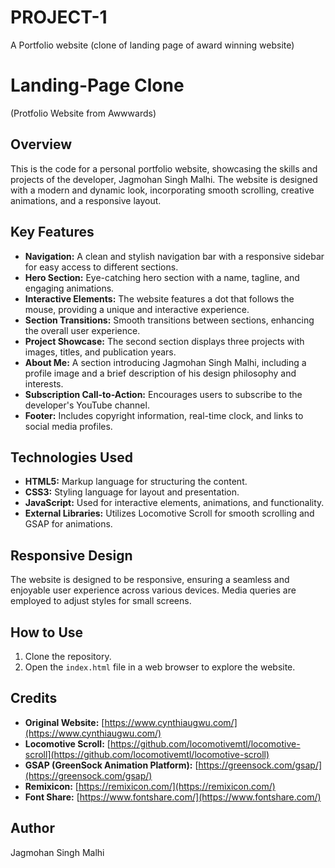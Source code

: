 # PROJECT-1
A Portfolio website (clone of landing page of award winning website)

# Landing-Page Clone
(Protfolio Website from Awwwards)

## Overview
This is the code for a personal portfolio website, showcasing the skills and projects of the developer, Jagmohan Singh Malhi. The website is designed with a modern and dynamic look, incorporating smooth scrolling, creative animations, and a responsive layout.

## Key Features
- **Navigation:** A clean and stylish navigation bar with a responsive sidebar for easy access to different sections.
- **Hero Section:** Eye-catching hero section with a name, tagline, and engaging animations.
- **Interactive Elements:** The website features a dot that follows the mouse, providing a unique and interactive experience.
- **Section Transitions:** Smooth transitions between sections, enhancing the overall user experience.
- **Project Showcase:** The second section displays three projects with images, titles, and publication years.
- **About Me:** A section introducing Jagmohan Singh Malhi, including a profile image and a brief description of his design philosophy and interests.
- **Subscription Call-to-Action:** Encourages users to subscribe to the developer's YouTube channel.
- **Footer:** Includes copyright information, real-time clock, and links to social media profiles.

## Technologies Used
- **HTML5:** Markup language for structuring the content.
- **CSS3:** Styling language for layout and presentation.
- **JavaScript:** Used for interactive elements, animations, and functionality.
- **External Libraries:** Utilizes Locomotive Scroll for smooth scrolling and GSAP for animations.

## Responsive Design
The website is designed to be responsive, ensuring a seamless and enjoyable user experience across various devices. Media queries are employed to adjust styles for small screens.

## How to Use
1. Clone the repository.
2. Open the `index.html` file in a web browser to explore the website.

## Credits
- **Original Website:** [https://www.cynthiaugwu.com/](https://www.cynthiaugwu.com/)
- **Locomotive Scroll:** [https://github.com/locomotivemtl/locomotive-scroll](https://github.com/locomotivemtl/locomotive-scroll)
- **GSAP (GreenSock Animation Platform):** [https://greensock.com/gsap/](https://greensock.com/gsap/)
- **Remixicon:** [https://remixicon.com/](https://remixicon.com/)
- **Font Share:** [https://www.fontshare.com/](https://www.fontshare.com/)

## Author
Jagmohan Singh Malhi
